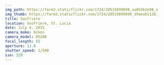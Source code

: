 ```yaml
---
img_path: https://farm2.staticflickr.com/1724/28515899898_aa85db2e98_o.jpg
img_thumb: https://farm2.staticflickr.com/1724/28515899898_39aeab1128.jpg
title: Soufriere
location: Soufriere, St. Lucia
date: July 4, 2015
camera_make: Nikon
camera_model: D5200
focal_length: 55
aperture: 11.0
shutter_speed: 1/500
iso: 320
---
```



